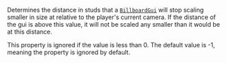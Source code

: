 Determines the distance in studs that a [`BillboardGui`](https://create.roblox.com/docs/reference/engine/classes/BillboardGui) will stop
scaling smaller in size at relative to the player's current camera. If the
distance of the gui is above this value, it will not be scaled any smaller
than it would be at this distance.

This property is ignored if the value is less than 0. The default value is
-1, meaning the property is ignored by default.